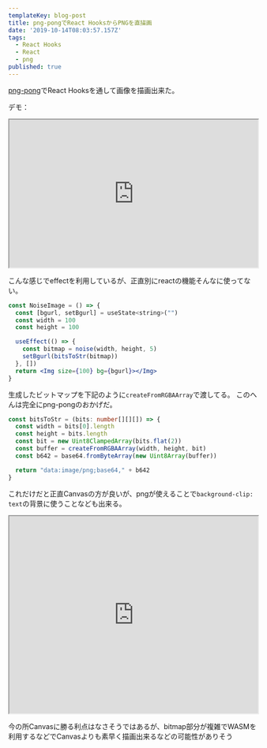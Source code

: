 ```yaml
---
templateKey: blog-post
title: png-pongでReact HooksからPNGを直描画
date: '2019-10-14T08:03:57.157Z'
tags: 
  - React Hooks
  - React
  - png
published: true
---
```


[png-pong](https://github.com/gdnmobilelab/png-pong)でReact Hooksを通して画像を描画出来た。

デモ：

<iframe width="100%" height="300px" src="https://stackblitz.com/edit/react-ts-yaiy4a?embed=1&hideExplorer=1"></iframe>

こんな感じでeffectを利用しているが、正直別にreactの機能そんなに使ってない。

```jsx
const NoiseImage = () => {
  const [bgurl, setBgurl] = useState<string>("")
  const width = 100
  const height = 100

  useEffect(() => {
    const bitmap = noise(width, height, 5)
    setBgurl(bitsToStr(bitmap))
  }, [])
  return <Img size={100} bg={bgurl}></Img>
}
```

生成したビットマップを下記のように`createFromRGBAArray`で渡してる。
このへんは完全にpng-pongのおかげだ。

```ts
const bitsToStr = (bits: number[][][]) => {
  const width = bits[0].length
  const height = bits.length
  const bit = new Uint8ClampedArray(bits.flat(2))
  const buffer = createFromRGBAArray(width, height, bit)
  const b642 = base64.fromByteArray(new Uint8Array(buffer))

  return "data:image/png;base64," + b642
}
```

これだけだと正直Canvasの方が良いが、pngが使えることで`background-clip: text`の背景に使うことなども出来る。

<iframe width="100%" height="400px" src="https://stackblitz.com/edit/react-ts-egg6dg?embed=1&file=index.tsx&hideExplorer=1&view=preview"></iframe>

今の所Canvasに勝る利点はなさそうではあるが、bitmap部分が複雑でWASMを利用するなどでCanvasよりも素早く描画出来るなどの可能性がありそう